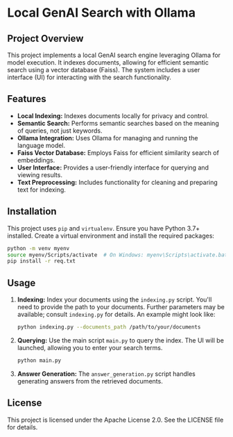 # Local GenAI Search with Ollama

## Project Overview

This project implements a local GenAI search engine leveraging Ollama for model execution.  It indexes documents, allowing for efficient semantic search using a vector database (Faiss).  The system includes a user interface (UI) for interacting with the search functionality.

## Features

* **Local Indexing:** Indexes documents locally for privacy and control.
* **Semantic Search:** Performs semantic searches based on the meaning of queries, not just keywords.
* **Ollama Integration:** Uses Ollama for managing and running the language model.
* **Faiss Vector Database:** Employs Faiss for efficient similarity search of embeddings.
* **User Interface:** Provides a user-friendly interface for querying and viewing results.
* **Text Preprocessing:** Includes functionality for cleaning and preparing text for indexing.


## Installation

This project uses `pip` and `virtualenv`.  Ensure you have Python 3.7+ installed.  Create a virtual environment and install the required packages:

```bash
python -m venv myenv
source myenv/Scripts/activate  # On Windows: myenv\Scripts\activate.bat
pip install -r req.txt
```

## Usage

1. **Indexing:**  Index your documents using the `indexing.py` script. You'll need to provide the path to your documents.  Further parameters may be available; consult `indexing.py` for details.  An example might look like:

   ```bash
   python indexing.py --documents_path /path/to/your/documents
   ```

2. **Querying:** Use the main script `main.py` to query the index.  The UI will be launched, allowing you to enter your search terms.

   ```bash
   python main.py
   ```

3. **Answer Generation:** The `answer_generation.py` script handles generating answers from the retrieved documents.

## License

This project is licensed under the Apache License 2.0.  See the LICENSE file for details.
